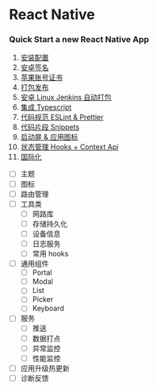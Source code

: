 # React Native

<h3>Quick Start a new React Native App</h3>

1. [安装配置](/cross-platform/rn/start.md)
2. [安卓签名](/cross-platform/rn/androidsign.md)
3. [苹果账号证书](/cross-platform/rn/iossign.md)
4. [打包发布](/cross-platform/rn/autobuild.md)
5. [安卓 Linux Jenkins 自动打包](/cross-platform/rn/linuxbuild.md)
6. [集成 Typescript](/cross-platform/rn/rnwithts.md)
7. [代码规范 ESLint & Prettier](/cross-platform/rn/lint.md)
8. [代码片段 Snippets](/cross-platform/rn/snippets.md)
9. [启动屏 & 应用图标](/cross-platform/rn/splash.md)
10. [状态管理 Hooks + Context Api](/cross-platform/rn/statemgr.md)
11. [国际化](/cross-platform/rn/i18n.md)
- [ ] 主题
- [ ] 图标
- [ ] 路由管理
- [ ] 工具类
  - [ ] 网路库
  - [ ] 存储持久化
  - [ ] 设备信息
  - [ ] 日志服务
  - [ ] 常用 hooks
- [ ] 通用组件
  - [ ] Portal
  - [ ] Modal
  - [ ] List
  - [ ] Picker
  - [ ] Keyboard
- [ ] 服务
  - [ ] 推送
  - [ ] 数据打点
  - [ ] 异常监控
  - [ ] 性能监控
- [ ] 应用升级热更新
- [ ] 诊断反馈
